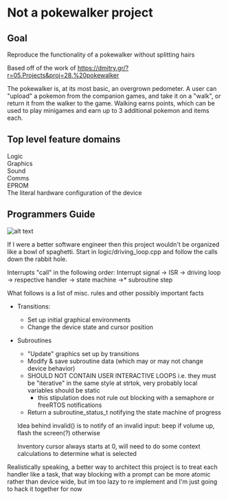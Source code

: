 # Not a pokewalker project

## Goal

Reproduce the functionality of a pokewalker without splitting hairs

Based off of the work of https://dmitry.gr/?r=05.Projects&proj=28.%20pokewalker

The pokewalker is, at its most basic,  an overgrown pedometer. A user can "upload" a pokemon from the companion games, and take it on a "walk", or return it from the walker to the game. Walking earns points, which can be used to play minigames and earn up to 3 additional pokemon and items each. 

## Top level feature domains
Logic \
Graphics \
Sound \
Comms \
EPROM \
The literal hardware configuration of the device

## Programmers Guide

![alt text](https://github.com/[jscottr557@gmail.com]/[not-a-pokewalker]/blob/[master]/Pokewalker.drawio_4.png?raw=true)

If I were a better software engineer then this project wouldn't be organized like a bowl of spaghetti. Start in logic/driving_loop.cpp and follow the calls down the rabbit hole. 

Interrupts "call" in the following order:
		Interrupt signal -> ISR -> driving loop -> respective handler -> state machine ->* subroutine step

What follows is a list of misc. rules and other possibly important facts
 - Transitions:
	  - Set up initial graphical environments
	  - Change the device state and cursor position

 - Subroutines 		
	 - "Update" graphics set up by transitions 		
	 - Modify & save subroutine data (which may or may not change device behavior)
	 - SHOULD NOT CONTAIN USER INTERACTIVE LOOPS i.e. they must be "iterative" in the same style at strtok, very probably local variables should be static
		 - this stipulation does not rule out
   blocking with a semaphore or freeRTOS notifications
      - Return a subroutine_status_t notifying the state machine of progress

	Idea behind invalid() is to notify of an invalid input: beep if volume up, flash the screen(?) otherwise

	Inventory cursor always starts at 0, will need to do some context calculations to determine what is selected

Realistically speaking, a better way to architect this project is to treat each handler like a task, that way blocking with a prompt can be more atomic rather than device wide, but im too lazy to re implement and I'm just going to hack it together for now
